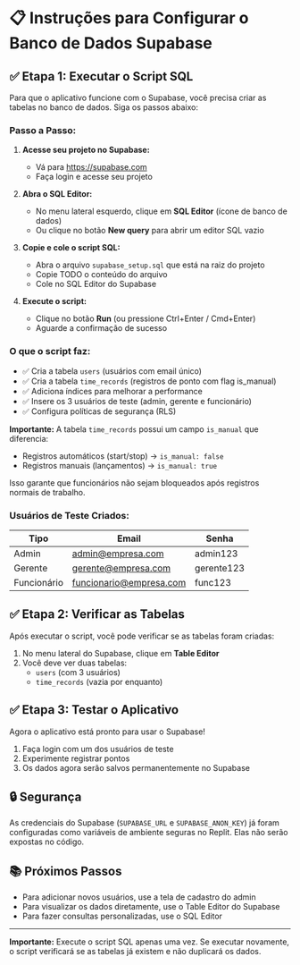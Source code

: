 # 📋 Instruções para Configurar o Banco de Dados Supabase

## ✅ Etapa 1: Executar o Script SQL

Para que o aplicativo funcione com o Supabase, você precisa criar as tabelas no banco de dados. Siga os passos abaixo:

### Passo a Passo:

1. **Acesse seu projeto no Supabase:**
   - Vá para https://supabase.com
   - Faça login e acesse seu projeto

2. **Abra o SQL Editor:**
   - No menu lateral esquerdo, clique em **SQL Editor** (ícone de banco de dados)
   - Ou clique no botão **New query** para abrir um editor SQL vazio

3. **Copie e cole o script SQL:**
   - Abra o arquivo `supabase_setup.sql` que está na raiz do projeto
   - Copie TODO o conteúdo do arquivo
   - Cole no SQL Editor do Supabase

4. **Execute o script:**
   - Clique no botão **Run** (ou pressione Ctrl+Enter / Cmd+Enter)
   - Aguarde a confirmação de sucesso

### O que o script faz:

- ✅ Cria a tabela `users` (usuários com email único)
- ✅ Cria a tabela `time_records` (registros de ponto com flag is_manual)
- ✅ Adiciona índices para melhorar a performance
- ✅ Insere os 3 usuários de teste (admin, gerente e funcionário)
- ✅ Configura políticas de segurança (RLS)

**Importante:** A tabela `time_records` possui um campo `is_manual` que diferencia:
- Registros automáticos (start/stop) → `is_manual: false`
- Registros manuais (lançamentos) → `is_manual: true`

Isso garante que funcionários não sejam bloqueados após registros normais de trabalho.

### Usuários de Teste Criados:

| Tipo | Email | Senha |
|------|-------|-------|
| Admin | admin@empresa.com | admin123 |
| Gerente | gerente@empresa.com | gerente123 |
| Funcionário | funcionario@empresa.com | func123 |

## ✅ Etapa 2: Verificar as Tabelas

Após executar o script, você pode verificar se as tabelas foram criadas:

1. No menu lateral do Supabase, clique em **Table Editor**
2. Você deve ver duas tabelas:
   - `users` (com 3 usuários)
   - `time_records` (vazia por enquanto)

## ✅ Etapa 3: Testar o Aplicativo

Agora o aplicativo está pronto para usar o Supabase!

1. Faça login com um dos usuários de teste
2. Experimente registrar pontos
3. Os dados agora serão salvos permanentemente no Supabase

## 🔒 Segurança

As credenciais do Supabase (`SUPABASE_URL` e `SUPABASE_ANON_KEY`) já foram configuradas como variáveis de ambiente seguras no Replit. Elas não serão expostas no código.

## 📚 Próximos Passos

- Para adicionar novos usuários, use a tela de cadastro do admin
- Para visualizar os dados diretamente, use o Table Editor do Supabase
- Para fazer consultas personalizadas, use o SQL Editor

---

**Importante:** Execute o script SQL apenas uma vez. Se executar novamente, o script verificará se as tabelas já existem e não duplicará os dados.
